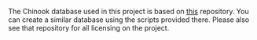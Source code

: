 The Chinook database used in this project is based on [this](https://github.com/lerocha/chinook-database) repository. You can create a similar database using the scripts provided there. Please also see that repository for all licensing on the project.
